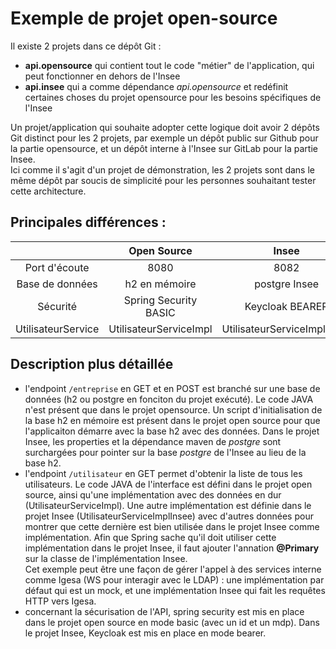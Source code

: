 # Exemple de projet open-source

Il existe 2 projets dans ce dépôt Git :
- **api.opensource** qui contient tout le code "métier" de l'application, qui peut fonctionner en dehors de l'Insee
- **api.insee** qui a comme dépendance *api.opensource* et redéfinit certaines choses du projet opensource pour les besoins spécifiques de l'Insee

Un projet/application qui souhaite adopter cette logique doit avoir 2 dépôts Git distinct pour les 2 projets, par exemple un dépôt public sur Github pour la partie opensource, et un dépôt interne à l'Insee sur GitLab pour la partie Insee.  
Ici comme il s'agit d'un projet de démonstration, les 2 projets sont dans le même dépôt par soucis de simplicité pour les personnes souhaitant tester cette architecture.

## Principales différences :

|                     | Open Source            | Insee                       |
| :---:               | :---:                  | :---:                       |
| Port d'écoute       | 8080                   | 8082                        |
| Base de données     | h2 en mémoire          | postgre Insee               |
| Sécurité            | Spring Security BASIC  | Keycloak BEARER             |
| UtilisateurService  | UtilisateurServiceImpl | UtilisateurServiceImplInsee |

## Description plus détaillée

- l'endpoint `/entreprise` en GET et en POST est branché sur une base de données (h2 ou postgre en fonciton du projet exécuté). Le code JAVA n'est présent que dans le projet opensource. Un script d'initialisation de la base h2 en mémoire est présent dans le projet open source pour que l'applicaiton démarre avec la base h2 avec des données. Dans le projet Insee, les properties et la dépendance maven de *postgre* sont surchargées pour pointer sur la base *postgre* de l'Insee au lieu de la base h2.
- l'endpoint `/utilisateur` en GET permet d'obtenir la liste de tous les utilisateurs. Le code JAVA de l'interface est défini dans le projet open source, ainsi qu'une implémentation avec des données en dur (UtilisateurServiceImpl). Une autre implémentation est définie dans le projet Insee (UtilisateurServiceImplInsee) avec d'autres données pour montrer que cette dernière est bien utilisée dans le projet Insee comme implémentation. Afin que Spring sache qu'il doit utiliser cette implémentation dans le projet Insee, il faut ajouter l'annation **@Primary** sur la classe de l'implémentation Insee.  
Cet exemple peut être une façon de gérer l'appel à des services interne comme Igesa (WS pour interagir avec le LDAP) : une implémentation par défaut qui est un mock, et une implémentation Insee qui fait les requêtes HTTP vers Igesa.
- concernant la sécurisation de l'API, spring security est mis en place dans le projet open source en mode basic (avec un id et un mdp). Dans le projet Insee, Keycloak est mis en place en mode bearer.